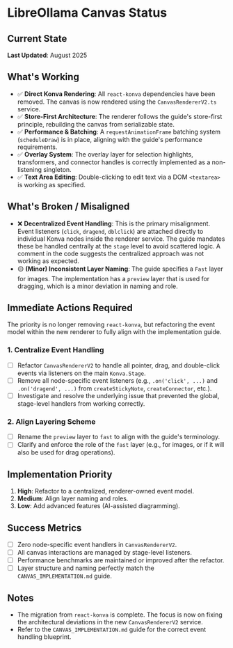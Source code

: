 # LibreOllama Canvas Status

## Current State

**Last Updated**: August 2025

## What's Working

- ✅ **Direct Konva Rendering**: All `react-konva` dependencies have been removed. The canvas is now rendered using the `CanvasRendererV2.ts` service.
- ✅ **Store-First Architecture**: The renderer follows the guide's store-first principle, rebuilding the canvas from serializable state.
- ✅ **Performance & Batching**: A `requestAnimationFrame` batching system (`scheduleDraw`) is in place, aligning with the guide's performance requirements.
- ✅ **Overlay System**: The overlay layer for selection highlights, transformers, and connector handles is correctly implemented as a non-listening singleton.
- ✅ **Text Area Editing**: Double-clicking to edit text via a DOM `<textarea>` is working as specified.

## What's Broken / Misaligned

- ❌ **Decentralized Event Handling**: This is the primary misalignment. Event listeners (`click`, `dragend`, `dblclick`) are attached directly to individual Konva nodes inside the renderer service. The guide mandates these be handled centrally at the `stage` level to avoid scattered logic. A comment in the code suggests the centralized approach was not working as expected.
- 🟡 **(Minor) Inconsistent Layer Naming**: The guide specifies a `Fast` layer for images. The implementation has a `preview` layer that is used for dragging, which is a minor deviation in naming and role.

## Immediate Actions Required

The priority is no longer removing `react-konva`, but refactoring the event model within the new renderer to fully align with the implementation guide.

### 1. Centralize Event Handling
- [ ] Refactor `CanvasRendererV2` to handle all pointer, drag, and double-click events via listeners on the main `Konva.Stage`.
- [ ] Remove all node-specific event listeners (e.g., `.on('click', ...)` and `.on('dragend', ...)` from `createStickyNote`, `createConnector`, etc.).
- [ ] Investigate and resolve the underlying issue that prevented the global, stage-level handlers from working correctly.

### 2. Align Layering Scheme
- [ ] Rename the `preview` layer to `fast` to align with the guide's terminology.
- [ ] Clarify and enforce the role of the `fast` layer (e.g., for images, or if it will also be used for drag operations).

## Implementation Priority

1.  **High**: Refactor to a centralized, renderer-owned event model.
2.  **Medium**: Align layer naming and roles.
3.  **Low**: Add advanced features (AI-assisted diagramming).

## Success Metrics

- [ ] Zero node-specific event handlers in `CanvasRendererV2`.
- [ ] All canvas interactions are managed by stage-level listeners.
- [ ] Performance benchmarks are maintained or improved after the refactor.
- [ ] Layer structure and naming perfectly match the `CANVAS_IMPLEMENTATION.md` guide.

## Notes

- The migration from `react-konva` is complete. The focus is now on fixing the architectural deviations in the new `CanvasRendererV2` service.
- Refer to the `CANVAS_IMPLEMENTATION.md` guide for the correct event handling blueprint.
